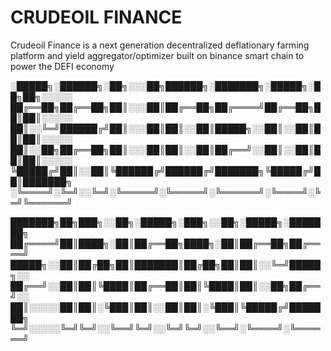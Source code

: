 # CRUDEOIL FINANCE

Crudeoil Finance is a next generation decentralized deflationary farming platform and yield aggregator/optimizer built on binance smart chain to power the DEFI economy


░█████╗░██████╗░██╗░░░██╗██████╗░███████╗░█████╗░██╗██╗░░░░░
██╔══██╗██╔══██╗██║░░░██║██╔══██╗██╔════╝██╔══██╗██║██║░░░░░
██║░░╚═╝██████╔╝██║░░░██║██║░░██║█████╗░░██║░░██║██║██║░░░░░
██║░░██╗██╔══██╗██║░░░██║██║░░██║██╔══╝░░██║░░██║██║██║░░░░░
╚█████╔╝██║░░██║╚██████╔╝██████╔╝███████╗╚█████╔╝██║███████╗
░╚════╝░╚═╝░░╚═╝░╚═════╝░╚═════╝░╚══════╝░╚════╝░╚═╝╚══════╝

███████╗██╗███╗░░██╗░█████╗░███╗░░██╗░█████╗░███████╗
██╔════╝██║████╗░██║██╔══██╗████╗░██║██╔══██╗██╔════╝
█████╗░░██║██╔██╗██║███████║██╔██╗██║██║░░╚═╝█████╗░░
██╔══╝░░██║██║╚████║██╔══██║██║╚████║██║░░██╗██╔══╝░░
██║░░░░░██║██║░╚███║██║░░██║██║░╚███║╚█████╔╝███████╗
╚═╝░░░░░╚═╝╚═╝░░╚══╝╚═╝░░╚═╝╚═╝░░╚══╝░╚════╝░╚══════╝
